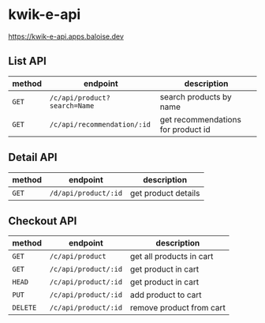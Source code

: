 # kwik-e-api

<https://kwik-e-api.apps.baloise.dev>

## List API

| method | endpoint | description |
| - | - | - |
| `GET` | `/c/api/product?search=Name` | search products by name |
| `GET` | `/c/api/recommendation/:id` | get recommendations for product id |

## Detail API

| method | endpoint | description |
| - | - | - |
| `GET` | `/d/api/product/:id` | get product details |

## Checkout API

| method | endpoint | description |
| - | - | - |
| `GET` | `/c/api/product` | get all products in cart |
| `GET` | `/c/api/product/:id` | get product in cart |
| `HEAD` | `/c/api/product/:id` | get product in cart |
| `PUT` | `/c/api/product/:id` | add product to cart |
| `DELETE` | `/c/api/product/:id` | remove product from cart |
